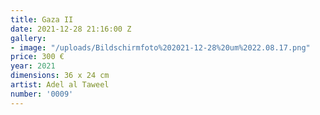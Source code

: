 ```yaml
---
title: Gaza II
date: 2021-12-28 21:16:00 Z
gallery:
- image: "/uploads/Bildschirmfoto%202021-12-28%20um%2022.08.17.png"
price: 300 €
year: 2021
dimensions: 36 x 24 cm
artist: Adel al Taweel
number: '0009'
---
```


